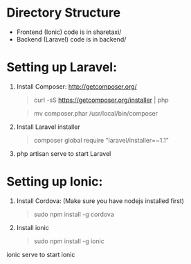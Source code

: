 # Directory Structure
- Frontend (Ionic) code is in sharetaxi/
- Backend (Laravel) code is in backend/

# Setting up Laravel:
1. Install Composer: http://getcomposer.org/
     > curl -sS https://getcomposer.org/installer | php

     > mv composer.phar /usr/local/bin/composer

2. Install Laravel installer
    > composer global require "laravel/installer=~1.1”

3. php artisan serve to start Laravel 

# Setting up Ionic:
1. Install Cordova: (Make sure you have nodejs installed first)
    >sudo npm install -g cordova
2. Install ionic
    >sudo npm install -g ionic

ionic serve to start ionic
